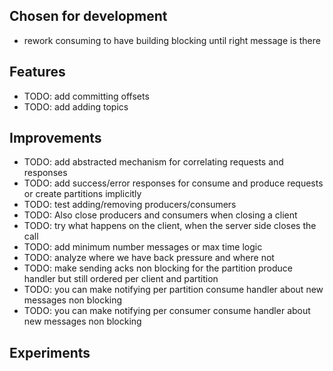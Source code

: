 ## Chosen for development
- rework consuming to have building blocking until right message is there

## Features
- TODO: add committing offsets
- TODO: add adding topics

## Improvements
- TODO: add abstracted mechanism for correlating requests and responses
- TODO: add success/error responses for consume and produce requests or create partitions implicitly
- TODO: test adding/removing producers/consumers
- TODO: Also close producers and consumers when closing a client
- TODO: try what happens on the client, when the server side closes the call
- TODO: add minimum number messages or max time logic
- TODO: analyze where we have back pressure and where not
- TODO: make sending acks non blocking for the partition produce handler but still ordered per client and partition
- TODO: you can make notifying per partition consume handler about new messages non blocking
- TODO: you can make notifying per consumer consume handler about new messages non blocking

## Experiments
